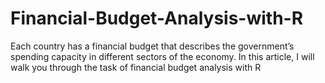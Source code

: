 # Financial-Budget-Analysis-with-R
Each country has a financial budget that describes the government’s spending capacity in different sectors of the economy. In this article, I will walk you through the task of financial budget analysis with R
